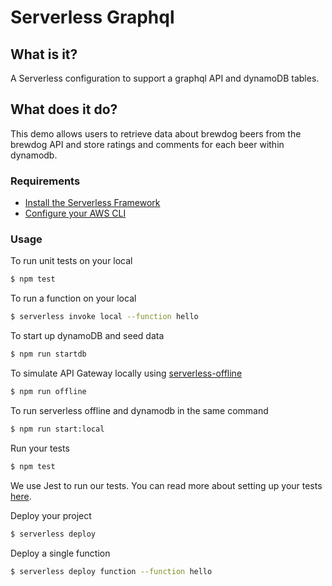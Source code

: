 # Serverless Graphql

## What is it?

A Serverless configuration to support a graphql API and dynamoDB tables.

## What does it do?

This demo allows users to retrieve data about brewdog beers from the brewdog API and store ratings and comments for each beer within dynamodb.

### Requirements

-   [Install the Serverless Framework](https://serverless.com/framework/docs/providers/aws/guide/installation/)
-   [Configure your AWS CLI](https://serverless.com/framework/docs/providers/aws/guide/credentials/)

### Usage

To run unit tests on your local

```bash
$ npm test
```

To run a function on your local

```bash
$ serverless invoke local --function hello
```

To start up dynamoDB and seed data

```bash
$ npm run startdb
```

To simulate API Gateway locally using [serverless-offline](https://github.com/dherault/serverless-offline)

```bash
$ npm run offline
```

To run serverless offline and dynamodb in the same command

```bash
$ npm run start:local
```

Run your tests

```bash
$ npm test
```

We use Jest to run our tests. You can read more about setting up your tests [here](https://facebook.github.io/jest/docs/en/getting-started.html#content).

Deploy your project

```bash
$ serverless deploy
```

Deploy a single function

```bash
$ serverless deploy function --function hello
```
